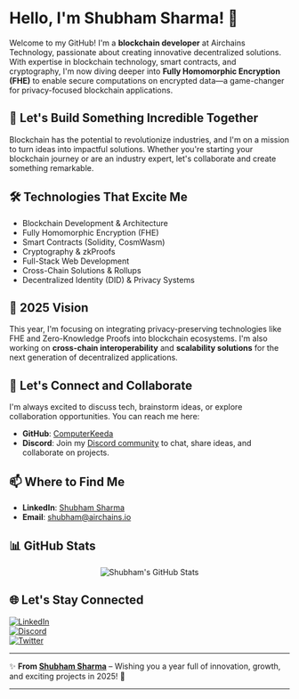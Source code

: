 # Hello, I'm Shubham Sharma! 🎉

Welcome to my GitHub! I'm a **blockchain developer** at Airchains Technology, passionate about creating innovative decentralized solutions. With expertise in blockchain technology, smart contracts, and cryptography, I'm now diving deeper into **Fully Homomorphic Encryption (FHE)** to enable secure computations on encrypted data—a game-changer for privacy-focused blockchain applications.

## 🚀 Let's Build Something Incredible Together

Blockchain has the potential to revolutionize industries, and I'm on a mission to turn ideas into impactful solutions. Whether you're starting your blockchain journey or are an industry expert, let's collaborate and create something remarkable.

## 🛠️ Technologies That Excite Me

- Blockchain Development & Architecture
- Fully Homomorphic Encryption (FHE)
- Smart Contracts (Solidity, CosmWasm)
- Cryptography & zkProofs
- Full-Stack Web Development
- Cross-Chain Solutions & Rollups
- Decentralized Identity (DID) & Privacy Systems

## 🌟 2025 Vision

This year, I'm focusing on integrating privacy-preserving technologies like FHE and Zero-Knowledge Proofs into blockchain ecosystems. I'm also working on **cross-chain interoperability** and **scalability solutions** for the next generation of decentralized applications.

## 💬 Let's Connect and Collaborate

I'm always excited to discuss tech, brainstorm ideas, or explore collaboration opportunities. You can reach me here:

- **GitHub**: [ComputerKeeda](https://github.com/ComputerKeeda)
- **Discord**: Join my [Discord community](https://discord.gg/95svWWFZjd) to chat, share ideas, and collaborate on projects.

## 📫 Where to Find Me

- **LinkedIn**: [Shubham Sharma](https://www.linkedin.com/in/0xshubhamsharma/)
- **Email**: [shubham@airchains.io](mailto:shubham@airchains.io)

## 📊 GitHub Stats

<p align="center">
  <img src="https://github-readme-stats.vercel.app/api?username=ComputerKeeda&show_icons=true&theme=algolia" alt="Shubham's GitHub Stats">
</p>

## 🌐 Let's Stay Connected

[![LinkedIn](https://img.shields.io/badge/LinkedIn-%230077B5.svg?logo=linkedin&logoColor=white)](https://linkedin.com/in/0xshubhamsharma)  
[![Discord](https://img.shields.io/badge/Discord-%237289DA.svg?logo=discord&logoColor=white)](https://discord.gg/0xshubhamsharma)  
[![Twitter](https://img.shields.io/badge/Twitter-%231DA1F2.svg?logo=Twitter&logoColor=white)](https://twitter.com/0xShubhamSharma)

---

✨ **From [Shubham Sharma](https://github.com/ComputerKeeda)** – Wishing you a year full of innovation, growth, and exciting projects in 2025! 🚀

---
